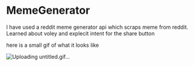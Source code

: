 # MemeGenerator

I have used a reddit meme generator api which scraps meme from reddit. Learned about voley and explecit intent for the share button 

here is a small gif of what it looks like 



![Uploading untitled.gif…]()
